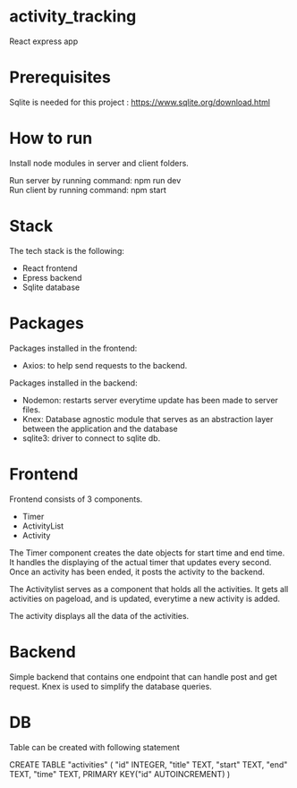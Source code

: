 # activity_tracking
 React express app

# Prerequisites 
Sqlite is needed for this project : https://www.sqlite.org/download.html

# How to run 
Install node modules in server and client folders. 

Run server by running command: npm run dev  
Run client by running command: npm start

# Stack
The tech stack is the following: 
- React frontend 
- Epress backend 
- Sqlite database

# Packages
Packages installed in the frontend: 
- Axios: to help send requests to the backend. 

Packages installed in the backend: 
- Nodemon: restarts server everytime update has been made to server files.
- Knex: Database agnostic module that serves as an abstraction layer between the application and the database 
- sqlite3: driver to connect to sqlite db. 

# Frontend
Frontend consists of 3 components. 
- Timer 
- ActivityList 
- Activity

The Timer component creates the date objects for start time and end time. It handles the displaying of the actual timer that updates every second. Once an activity has been ended, it posts the activity to the backend. 

The Activitylist serves as a component that holds all the activities. It gets all activities on pageload, and is updated, everytime a new activity is added. 

The activity displays all the data of the activities. 

# Backend 
Simple backend that contains one endpoint that can handle post and get request. 
Knex is used to simplify the database queries.



# DB 
Table can be created with following statement

CREATE TABLE "activities" (
	"id"	INTEGER,
	"title"	TEXT,
	"start"	TEXT,
	"end"	TEXT,
	"time"	TEXT,
	PRIMARY KEY("id" AUTOINCREMENT)
)
